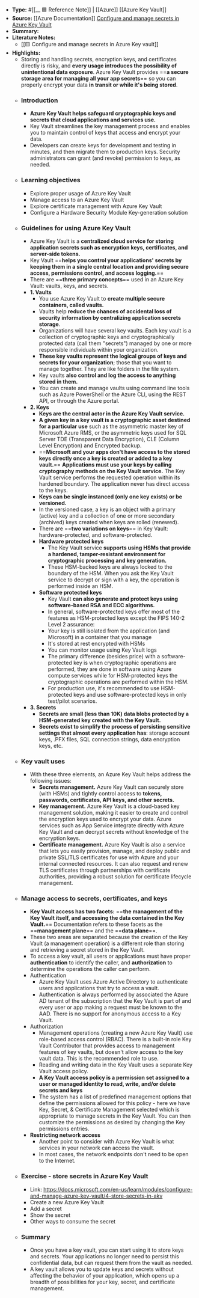- **Type:** #[[__ 🟦  Reference Note]] | [[Azure]] [[Azure Key Vault]]
- **Source:** [[Azure Documentation]] [Configure and manage secrets in Azure Key Vault](https://docs.microsoft.com/en-us/learn/modules/configure-and-manage-azure-key-vault/)
- **Summary:** 
- **Literature Notes:**
	- [[🟨 Configure and manage secrets in Azure Key vault]]
- **Highlights:**
    - Storing and handling secrets, encryption keys, and certificates directly is risky, and **every usage introduces the possibility of unintentional data exposure**. Azure Key Vault provides ==**a secure storage area for managing all your app secrets**== so you can properly encrypt your data **in transit or while it's being stored**.
    - ### Introduction
        - **Azure Key Vault helps safeguard cryptographic keys and secrets that cloud applications and services use.**
        - Key Vault streamlines the key management process and enables you to maintain control of keys that access and encrypt your data.
        - Developers can create keys for development and testing in minutes, and then migrate them to production keys. Security administrators can grant (and revoke) permission to keys, as needed.
    - ### Learning objectives
        - Explore proper usage of Azure Key Vault
        - Manage access to an Azure Key Vault
        - Explore certificate management with Azure Key Vault
        - Configure a Hardware Security Module Key-generation solution
    - ### Guidelines for using Azure Key Vault
        - Azure Key Vault is a **centralized cloud service for storing application secrets such as encryption keys, certificates, and server-side tokens.**
        - Key Vault ==**helps you control your applications' secrets by keeping them in a single central location and providing secure access, permissions control, and access logging.**==
        - There are ==**three primary concepts**== used in an Azure Key Vault: vaults, keys, and secrets.
        - **1. Vaults**
            - You use Azure Key Vault to **create multiple secure containers, called vaults.**
            - Vaults help **reduce the chances of accidental loss of security information by centralizing application secrets storage**.
            - Organizations will have several key vaults. Each key vault is a collection of cryptographic keys and cryptographically protected data (call them "secrets") managed by one or more responsible individuals within your organization.
            - **These key vaults represent the logical groups of keys and secrets for your organization**; those that you want to manage together. They are like folders in the file system.
            - Key vaults **also control and log the access to anything stored in them.**
            - You can create and manage vaults using command line tools such as Azure PowerShell or the Azure CLI, using the REST API, or through the Azure portal.
        - **2. Keys**
            - **Keys are the central actor in the Azure Key Vault service.**
            - **A given key in a key vault is a cryptographic asset destined for a particular use** such as the asymmetric master key of Microsoft Azure RMS, or the asymmetric keys used for SQL Server TDE (Transparent Data Encryption), CLE (Column Level Encryption) and Encrypted backup.
            - ==**Microsoft and your apps don't have access to the stored keys directly once a key is created or added to a key vault.**== **Applications must use your keys by calling cryptography methods on the Key Vault service.** The Key Vault service performs the requested operation within its hardened boundary. The application never has direct access to the keys.
            - **Keys can be single instanced (only one key exists) or be versioned.**
            - In the versioned case, a key is an object with a primary (active) key and a collection of one or more secondary (archived) keys created when keys are rolled (renewed).
            - There are ==**two variations on keys**== in Key Vault: hardware-protected, and software-protected.
            - **Hardware protected keys**
                - The Key Vault service **supports using HSMs that provide a hardened, tamper-resistant environment for cryptographic processing and key generation.**
                - These HSM-backed keys are always locked to the boundary of the HSM. When you ask the Key Vault service to decrypt or sign with a key, the operation is performed inside an HSM.
            - **Software protected keys**
                - Key Vault **can also generate and protect keys using software-based RSA and ECC algorithms.**
                - In general, software-protected keys offer most of the features as HSM-protected keys except the FIPS 140-2 Level 2 assurance:
                - Your key is still isolated from the application (and Microsoft) in a container that you manage
                - It's stored at rest encrypted with HSMs
                - You can monitor usage using Key Vault logs
                - The primary difference (besides price) with a software-protected key is when cryptographic operations are performed, they are done in software using Azure compute services while for HSM-protected keys the cryptographic operations are performed within the HSM.
                - For production use, it's recommended to use HSM-protected keys and use software-protected keys in only test/pilot scenarios.
        - **3. Secrets**
            - **Secrets are small (less than 10K) data blobs protected by a HSM-generated key created with the Key Vault.**
            - **Secrets exist to simplify the process of persisting sensitive settings that almost every application has**: storage account keys, .PFX files, SQL connection strings, data encryption keys, etc.
    - ### Key vault uses
        - With these three elements, an Azure Key Vault helps address the following issues:
            - **Secrets management.** Azure Key Vault can securely store (with HSMs) and tightly control access to **tokens, passwords, certificates, API keys, and other secrets.**
            - **Key management.** Azure Key Vault is a cloud-based key management solution, making it easier to create and control the encryption keys used to encrypt your data. Azure services such as App Service integrate directly with Azure Key Vault and can decrypt secrets without knowledge of the encryption keys.
            - **Certificate management.** Azure Key Vault is also a service that lets you easily provision, manage, and deploy public and private SSL/TLS certificates for use with Azure and your internal connected resources. It can also request and renew TLS certificates through partnerships with certificate authorities, providing a robust solution for certificate lifecycle management.
    - ### Manage access to secrets, certificates, and keys
        - **Key Vault access has two facets:** ==**the management of the Key Vault itself, and accessing the data contained in the Key Vault.**== Documentation refers to these facets as the ==**management plane**== and the ==**data plane**==.
        - These two areas are separated because the creation of the Key Vault (a management operation) is a different role than storing and retrieving a secret stored in the Key Vault.
        - To access a key vault, all users or applications must have proper **authentication** to identify the caller, and **authorization** to determine the operations the caller can perform.
        - Authentication
            - Azure Key Vault uses Azure Active Directory to authenticate users and applications that try to access a vault.
            - Authentication is always performed by associated the Azure AD tenant of the subscription that the Key Vault is part of and every user or app making a request must be known to the AAD. There is no support for anonymous access to a Key Vault.
        - Authorization
            - Management operations (creating a new Azure Key Vault) use role-based access control (RBAC). There is a built-in role Key Vault Contributor that provides access to management features of key vaults, but doesn't allow access to the key vault data. This is the recommended role to use.
            - Reading and writing data in the Key Vault uses a separate Key Vault access policy.
            - **A Key Vault access policy is a permission set assigned to a user or managed identity to read, write, and/or delete secrets and keys**
            - The system has a list of predefined management options that define the permissions allowed for this policy - here we have Key, Secret, & Certificate Management selected which is appropriate to manage secrets in the Key Vault. You can then customize the permissions as desired by changing the Key permissions entries.
        - **Restricting network access**
            - Another point to consider with Azure Key Vault is what services in your network can access the vault.
            - In most cases, the network endpoints don't need to be open to the Internet.
    - ### Exercise - store secrets in Azure Key Vault
        - Link: https://docs.microsoft.com/en-us/learn/modules/configure-and-manage-azure-key-vault/4-store-secrets-in-akv
        - Create a new Azure Key Vault
        - Add a secret
        - Show the secret
        - Other ways to consume the secret
    - ### Summary
        - Once you have a key vault, you can start using it to store keys and secrets. Your applications no longer need to persist this confidential data, but can request them from the vault as needed.
        - A key vault allows you to update keys and secrets without affecting the behavior of your application, which opens up a breadth of possibilities for your key, secret, and certificate management.
